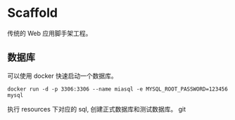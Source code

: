 
# Scaffold

传统的 Web 应用脚手架工程。

## 数据库

可以使用 docker 快速启动一个数据库。

```
docker run -d -p 3306:3306 --name miasql -e MYSQL_ROOT_PASSWORD=123456 mysql
```

执行 resources 下对应的 sql, 创建正式数据库和测试数据库。
git
